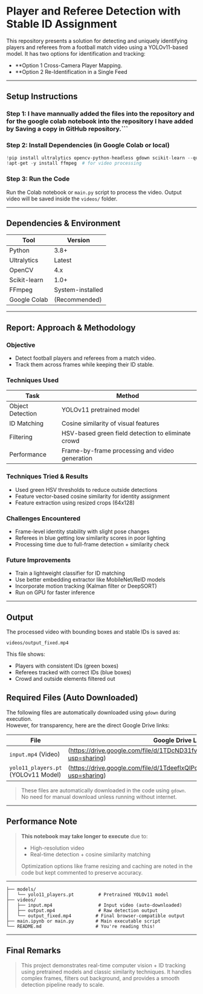 # Player and Referee Detection with Stable ID Assignment

This repository presents a solution for detecting and uniquely identifying players and referees from a football match video using a YOLOv11-based model. It has two options for identification and tracking:
- **Option 1 Cross-Camera Player Mapping.
- **Option 2 Re-Identification in a Single Feed
---

## Setup Instructions

### Step 1: I have mannually added the files into the repository and for the google colab notebook into the repository I have added by Saving a copy in GitHub repository.```

### Step 2: Install Dependencies (in Google Colab or local)
```python
!pip install ultralytics opencv-python-headless gdown scikit-learn --quiet
!apt-get -y install ffmpeg  # for video processing
```

### Step 3: Run the Code
Run the Colab notebook or `main.py` script to process the video. Output video will be saved inside the `videos/` folder.

---

## Dependencies & Environment

| Tool         | Version 	  |
|--------------|------------------|
| Python       | 3.8+    	  |
| Ultralytics  | Latest  	  |
| OpenCV       | 4.x     	  | 
| Scikit-learn | 1.0+    	  |
| FFmpeg       | System-installed |
| Google Colab | (Recommended)    |

---

## Report: Approach & Methodology

### Objective
- Detect football players and referees from a match video.
- Track them across frames while keeping their ID stable.

### Techniques Used

| Task 		   | Method 						|
|------------------|----------------------------------------------------|
| Object Detection | YOLOv11 pretrained model 				|
| ID Matching 	   | Cosine similarity of visual features 		|
| Filtering 	   | HSV-based green field detection to eliminate crowd |
| Performance 	   | Frame-by-frame processing and video generation 	|

### Techniques Tried & Results
- Used green HSV thresholds to reduce outside detections 
- Feature vector-based cosine similarity for identity assignment 
- Feature extraction using resized crops (64x128) 

### Challenges Encountered
- Frame-level identity stability with slight pose changes
- Referees in blue getting low similarity scores in poor lighting
- Processing time due to full-frame detection + similarity check

### Future Improvements
- Train a lightweight classifier for ID matching
- Use better embedding extractor like MobileNet/ReID models
- Incorporate motion tracking (Kalman filter or DeepSORT)
- Run on GPU for faster inference

---

## Output
The processed video with bounding boxes and stable IDs is saved as:

```
videos/output_fixed.mp4
```

This file shows:
- Players with consistent IDs (green boxes)
- Referees tracked with correct IDs (blue boxes)
- Crowd and outside elements filtered out

## Required Files (Auto Downloaded)

The following files are automatically downloaded using `gdown` during execution.  
However, for transparency, here are the direct Google Drive links:

| File                  	      | Google Drive Link                                                                    |
|-------------------------------------|--------------------------------------------------------------------------------------|
| `input.mp4` (Video)   	      | (https://drive.google.com/file/d/1TDcND31fvEDvcnZCaianTxJrmT8q7iIi/view?usp=sharing) |
| `yolo11_players.pt` (YOLOv11 Model) | (https://drive.google.com/file/d/1TdeefIxQIPoiZeVV7VvFW7998_iFRyTl/view?usp=sharing) |

> These files are automatically downloaded in the code using `gdown`.  
> No need for manual download unless running without internet.


---

## Performance Note

> **This notebook may take longer to execute** due to:
> - High-resolution video
> - Real-time detection + cosine similarity matching
>
> Optimization options like frame resizing and caching are noted in the code but kept commented to preserve accuracy.

---


```
├── models/
│   └── yolo11_players.pt         # Pretrained YOLOv11 model
├── videos/
│   ├── input.mp4                 # Input video (auto-downloaded)
│   ├── output.mp4                # Raw detection output
│   └── output_fixed.mp4         # Final browser-compatible output
├── main.ipynb or main.py        # Main executable script
└── README.md                    # You're reading this!
```

---

## Final Remarks

> This project demonstrates real-time computer vision + ID tracking using pretrained models and classic similarity techniques. It handles complex frames, filters out background, and provides a smooth detection pipeline ready to scale.